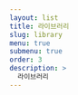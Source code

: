 ```yaml
---
layout: list
title: 라이브러리
slug: library
menu: true
submenu: true
order: 3
description: >
  라이브러리 
---
```

